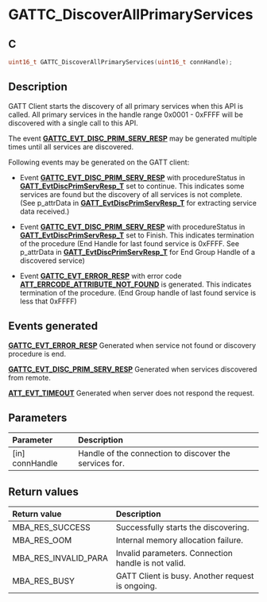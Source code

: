 # GATTC_DiscoverAllPrimaryServices

## C

```c
uint16_t GATTC_DiscoverAllPrimaryServices(uint16_t connHandle);
```

## Description

GATT Client starts the discovery of all primary services when this API is called. All primary services in the
handle range 0x0001 - 0xFFFF will be discovered with a single call to this API.

The event **[GATTC_EVT_DISC_PRIM_SERV_RESP](GUID-506F6039-E62F-4121-8CA8-2335BAF7EFB6.md)** may be generated multiple times until all services are discovered.

Following events may be generated on the GATT client:
- Event **[GATTC_EVT_DISC_PRIM_SERV_RESP](GUID-506F6039-E62F-4121-8CA8-2335BAF7EFB6.md)** with procedureStatus in **[GATT_EvtDiscPrimServResp_T](GUID-575E8FAF-F4CB-421B-B3B2-7FCFDBC0C76C.md)** set to
continue. This indicates some services are found but the discovery of all services is not complete. (See p_attrData
in **[GATT_EvtDiscPrimServResp_T](GUID-575E8FAF-F4CB-421B-B3B2-7FCFDBC0C76C.md)** for extracting service data received.)

- Event **[GATTC_EVT_DISC_PRIM_SERV_RESP](GUID-506F6039-E62F-4121-8CA8-2335BAF7EFB6.md)** with procedureStatus in **[GATT_EvtDiscPrimServResp_T](GUID-575E8FAF-F4CB-421B-B3B2-7FCFDBC0C76C.md)** set to
Finish. This indicates termination of the procedure (End Handle for last found service is 0xFFFF. See p_attrData
in **[GATT_EvtDiscPrimServResp_T](GUID-575E8FAF-F4CB-421B-B3B2-7FCFDBC0C76C.md)** for End Group Handle of a discovered service)

- Event **[GATTC_EVT_ERROR_RESP](GUID-506F6039-E62F-4121-8CA8-2335BAF7EFB6.md)** with error code **[ATT_ERRCODE_ATTRIBUTE_NOT_FOUND](GUID-DF065B2A-A0F7-4C47-9C32-E9DAAD615479.md)** is generated.
This indicates termination of the procedure. (End Group handle of last found service is less that 0xFFFF)


## Events generated

**[GATTC_EVT_ERROR_RESP](GUID-506F6039-E62F-4121-8CA8-2335BAF7EFB6.md)** Generated when service not found or discovery procedure is end. 

**[GATTC_EVT_DISC_PRIM_SERV_RESP](GUID-506F6039-E62F-4121-8CA8-2335BAF7EFB6.md)** Generated when services discovered from remote. 

**[ATT_EVT_TIMEOUT](GUID-506F6039-E62F-4121-8CA8-2335BAF7EFB6.md)** Generated when server does not respond the request.

## Parameters

|Parameter|Description|
|:---|:---|
|\[in\] connHandle|Handle of the connection to discover the services for.|

## Return values

|Return value|Description|
|:---|:---|
MBA_RES_SUCCESS|Successfully starts the discovering.|
MBA_RES_OOM|Internal memory allocation failure.|
MBA_RES_INVALID_PARA|Invalid parameters. Connection handle is not valid.|
MBA_RES_BUSY|GATT Client is busy. Another request is ongoing.|
